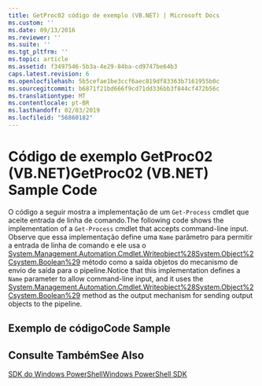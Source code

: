 ```yaml
---
title: GetProc02 código de exemplo (VB.NET) | Microsoft Docs
ms.custom: ''
ms.date: 09/13/2016
ms.reviewer: ''
ms.suite: ''
ms.tgt_pltfrm: ''
ms.topic: article
ms.assetid: f3497546-5b3a-4e29-84ba-cd9747be64b3
caps.latest.revision: 6
ms.openlocfilehash: 5b5cefae1be3ccf6aec819df83363b7161955b0c
ms.sourcegitcommit: b6871f21bd666f9cd71dd336bb3f844cf472b56c
ms.translationtype: MT
ms.contentlocale: pt-BR
ms.lasthandoff: 02/03/2019
ms.locfileid: "56860182"
---
```

# <a name="getproc02-vbnet-sample-code"></a><span data-ttu-id="a20f1-102">Código de exemplo GetProc02 (VB.NET)</span><span class="sxs-lookup"><span data-stu-id="a20f1-102">GetProc02 (VB.NET) Sample Code</span></span>

<span data-ttu-id="a20f1-103">O código a seguir mostra a implementação de um `Get-Process` cmdlet que aceite entrada de linha de comando.</span><span class="sxs-lookup"><span data-stu-id="a20f1-103">The following code shows the implementation of a `Get-Process` cmdlet that accepts command-line input.</span></span> <span data-ttu-id="a20f1-104">Observe que essa implementação define uma `Name` parâmetro para permitir a entrada de linha de comando e ele usa o [System.Management.Automation.Cmdlet.Writeobject%28System.Object%2Csystem.Boolean%29](/dotnet/api/System.Management.Automation.Cmdlet.WriteObject%28System.Object%2CSystem.Boolean%29) método como a saída objetos do mecanismo de envio de saída para o pipeline.</span><span class="sxs-lookup"><span data-stu-id="a20f1-104">Notice that this implementation defines a `Name` parameter to allow command-line input, and it uses the [System.Management.Automation.Cmdlet.Writeobject%28System.Object%2Csystem.Boolean%29](/dotnet/api/System.Management.Automation.Cmdlet.WriteObject%28System.Object%2CSystem.Boolean%29) method as the output mechanism for sending output objects to the pipeline.</span></span>

## <a name="code-sample"></a><span data-ttu-id="a20f1-105">Exemplo de código</span><span class="sxs-lookup"><span data-stu-id="a20f1-105">Code Sample</span></span>

<!-- TODO!!!: review snippet reference  [!CODE [Msh_samplesgetproc02#getproc02vball](Msh_samplesgetproc02#getproc02vball)]  -->

## <a name="see-also"></a><span data-ttu-id="a20f1-106">Consulte Também</span><span class="sxs-lookup"><span data-stu-id="a20f1-106">See Also</span></span>

[<span data-ttu-id="a20f1-107">SDK do Windows PowerShell</span><span class="sxs-lookup"><span data-stu-id="a20f1-107">Windows PowerShell SDK</span></span>](../windows-powershell-reference.md)